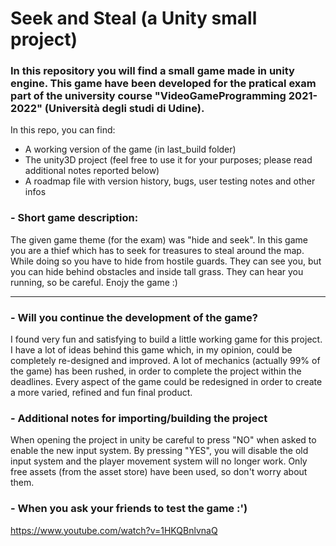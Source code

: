 # Seek and Steal (a Unity small project)
### In this repository you will find a small game made in unity engine. This game have been developed for the pratical exam part of the university course "VideoGameProgramming 2021-2022" (Università degli studi di Udine).

In this repo, you can find:
- A working version of the game (in last_build folder)
- The unity3D project (feel free to use it for your purposes; please read additional notes reported below)
- A roadmap file with version history, bugs, user testing notes and other infos

### - Short game description:

The given  game  theme (for the exam) was  "hide and seek".  In  this  game  you  are  a  thief which  has  to  seek  for  treasures  to  steal  around  the  map.
While  doing  so  you  have  to  hide  from  hostile  guards. They can see you, but you can hide behind obstacles and inside tall grass. They can hear you running, so be careful. Enojy the game :)

---

### - Will you continue the development of the game?

I found very fun and satisfying to build a little working game for this project. I have a lot of ideas behind this game which, in my opinion, could be completely re-designed and improved. A lot of mechanics (actually 99% of the game) has been rushed, in order to complete the project within the deadlines. Every aspect of the game could be redesigned in order to create a more varied, refined and fun final product.

### - Additional notes for importing/building the project
When opening the project in unity be careful to press "NO" when asked to enable the new input system. By pressing "YES", you will disable the old input system and the player movement system will no longer work. Only free assets (from the asset store) have been used, so don't worry about them.


### - When you ask your friends to test the game :')
https://www.youtube.com/watch?v=1HKQBnlvnaQ
 
